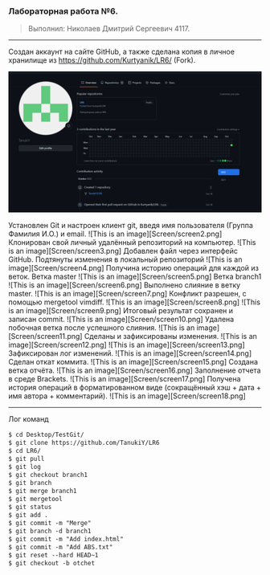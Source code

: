 ### Лабораторная работа №6.
> Выполнил: Николаев Дмитрий Сергеевич 4117.
***

Создан аккаунт на сайте GitHub, а также сделана копия в личное хранилище из https://github.com/Kurtyanik/LR6/ (Fork).

![](Screen/screen1.png)

Установлен Git и  настроен клиент git, введя имя пользователя (Группа
Фамилия И.О.) и email. 
![This is an image][Screen/screen2.png]
Клонирован свой личный удалённый репозиторий на компьютер. 
![This is an image][Screen/screen3.png]
Добавлен файл через интерфейс GitHub. Подтянуты изменения в
локальный репозиторий
![This is an image][Screen/screen4.png]
Получина историю операций для каждой из веток. 
Ветка master
![This is an image][Screen/screen5.png]
Ветка branch1
![This is an image][Screen/screen6.png]
Выполнено слияние в ветку master.
![This is an image][Screen/screen7.png]
Конфликт разрешен, с помощью mergetool vimdiff.
![This is an image][Screen/screen8.png]
![This is an image][Screen/screen9.png]
Итоговый результат сохранен и записан commit.
![This is an image][Screen/screen10.png]
Удалена побочная ветка после успешного слияния.
![This is an image][Screen/screen11.png]
Сделаны и зафиксированы изменения.
![This is an image][Screen/screen12.png]
![This is an image][Screen/screen13.png]
Зафиксирован лог изменений.
![This is an image][Screen/screen14.png]
Сделан откат коммита.
![This is an image][Screen/screen15.png]
Создана ветка отчёта.
![This is an image][Screen/screen16.png]
Заполнение отчета в среде Brackets.
![This is an image][Screen/screen17.png]
Получена история операций в форматированном виде (сокращённый
хэш + дата + имя автора + комментарий).
![This is an image][Screen/screen18.png]
***


Лог команд
```
$ cd Desktop/TestGit/
$ git clone https://github.com/TanukiY/LR6
$ cd LR6/
$ git pull
$ git log
$ git checkout branch1
$ git branch
$ git merge branch1
$ git mergetool
$ git status
$ git add .
$ git commit -m "Merge"
$ git branch -d branch1
$ git commit -m "Add index.html"
$ git commit -m "Add ABS.txt"
$ git reset --hard HEAD~1
$ git checkout -b otchet
```


